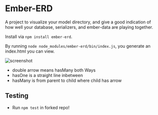 # Ember-ERD

A project to visualize your model directory, and give a good indication of how well your database, serializers, and ember-data are playing together.

Install via `npm install ember-erd`.

By running `node node_modules/ember-erd/bin/index.js`, you generate an index.html you can view.

![screenshot](https://raw.githubusercontent.com/raksonibs/ember-erd/master/erd.png)

* double arrow means hasMany both Ways
* hasOne is a straight line inbetween
* hasMany is from parent to child where child has arrow

## Testing

* Run `npm test` in forked repo!